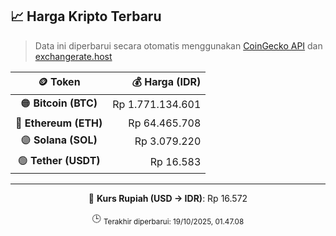 

<!-- HARGA_KRIPTO -->
## 📈 Harga Kripto Terbaru

> Data ini diperbarui secara otomatis menggunakan [CoinGecko API](https://www.coingecko.com/) dan [exchangerate.host](https://exchangerate.host/)

<div align="center">

| 🪙 Token | 💰 Harga (IDR) |
|:------:|---------------:|
| 🟠 **Bitcoin (BTC)**   | Rp 1.771.134.601 |
| 🔵 **Ethereum (ETH)**  | Rp 64.465.708 |
| 🟣 **Solana (SOL)**    | Rp 3.079.220 |
| 🟢 **Tether (USDT)**   | Rp 16.583 |

---

💱 **Kurs Rupiah (USD → IDR)**: Rp 16.572

🕒 <sub>Terakhir diperbarui: 19/10/2025, 01.47.08</sub>

</div>
<!-- /HARGA_KRIPTO -->